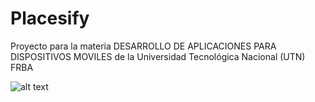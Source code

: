 # Placesify
Proyecto para la materia DESARROLLO DE APLICACIONES PARA DISPOSITIVOS MOVILES de la Universidad Tecnológica Nacional (UTN) FRBA


![alt text](https://github.com/UTN-FRBA-Mobile/Placesify/blob/main/app/src/main/res/drawable/ico_placesify.png?raw=true)
